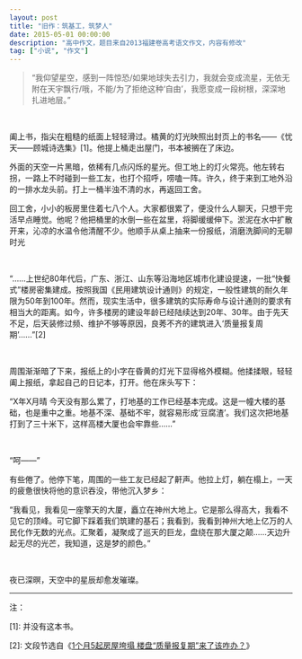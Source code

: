 ```yaml
---
layout: post
title: "旧作：筑基工，筑梦人"
date: 2015-05-01 00:00:00
description: "高中作文，题目来自2013福建卷高考语文作文，内容有修改"
tag: ["小说", "作文"]
---
```


> “我仰望星空，感到一阵惊恐/如果地球失去引力，我就会变成流星，无依无附在天宇飘行/哦，不能/为了拒绝这种‘自由’，我愿变成一段树根，深深地扎进地层。”

<br/>

阖上书，指尖在粗糙的纸面上轻轻滑过。橘黄的灯光映照出封页上的书名——《忧天——顾城诗选集》\[1]。他提上桶走出屋门，书本被搁在了床边。

外面的天空一片黑暗，依稀有几点闪烁的星光。但工地上的灯火常亮。他左转右拐，一路上不时碰到一些工友，也打个招呼，唠嗑一阵。许久，终于来到工地外沿的一排水龙头前。打上一桶半浊不清的水，再返回工舍。

回工舍，小小的板房里住着七八个人。大家都很累了，便没什么人聊天，只想干完活早点睡觉。他呢？他把桶里的水倒一些在盆里，将脚缓缓伸下。淤泥在水中扩散开来，沁凉的水温令他清醒不少。他顺手从桌上抽来一份报纸，消磨洗脚间的无聊时光

<br/>

“……上世纪80年代后，广东、浙江、山东等沿海地区城市化建设提速，一批“快餐式”楼房密集建成。按照我国《民用建筑设计通则》的规定，一般性建筑的耐久年限为50年到100年。然而，现实生活中，很多建筑的实际寿命与设计通则的要求有相当大的距离。如今，许多楼房的建设年龄已经陆续达到20年、30年。由于先天不足，后天装修过频、维护不够等原因，良莠不齐的建筑进入‘质量报复周期’……”\[2]

<br/>

周围渐渐暗了下来，报纸上的小字在昏黄的灯光下显得格外模糊。他揉揉眼，轻轻阖上报纸，拿起自己的日记本，打开。他在床头写下：


“X年X月晴 今天没有那么累了，打地基的工作已经基本完成。这是一幢大楼的基础，也是重中之重。地基不深、基础不牢，就容易形成‘豆腐渣’。我们这次把地基打到了三十米下，这样高楼大厦也会牢靠些……”

<br/>

“呵——”

有些倦了。他停下笔，周围的一些工友已经起了鼾声。他拉上灯，躺在榻上，一天的疲惫很快将他的意识吞没，带他沉入梦乡：


“我看见，我看见一座擎天的大厦，矗立在神州大地上。它是那么得高大，我看不见它的顶峰。可它脚下踩着我们筑建的基石；我看到，我看到神州大地上亿万的人民化作无数的光点。汇聚着，凝聚成了巡天的巨龙，盘绕在那大厦之颠……天边升起无尽的光芒，我知道，这是梦的颜色。”

<br/>

夜已深暝，天空中的星辰却愈发璀璨。

---

注：

\[1]: 并没有这本书。

\[2]: 文段节选自《[1个月5起房屋垮塌 楼盘“质量报复期”来了该咋办？](http://cq.qq.com/a/20150621/007848.htm)》